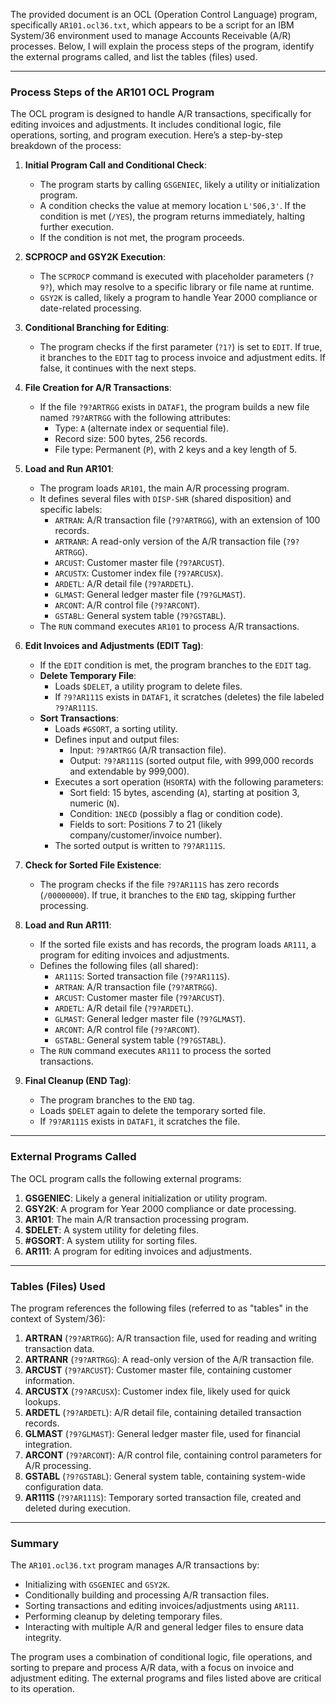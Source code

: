 The provided document is an OCL (Operation Control Language) program, specifically `AR101.ocl36.txt`, which appears to be a script for an IBM System/36 environment used to manage Accounts Receivable (A/R) processes. Below, I will explain the process steps of the program, identify the external programs called, and list the tables (files) used.

---

### **Process Steps of the AR101 OCL Program**

The OCL program is designed to handle A/R transactions, specifically for editing invoices and adjustments. It includes conditional logic, file operations, sorting, and program execution. Here’s a step-by-step breakdown of the process:

1. **Initial Program Call and Conditional Check**:
   - The program starts by calling `GSGENIEC`, likely a utility or initialization program.
   - A condition checks the value at memory location `L'506,3'`. If the condition is met (`/YES`), the program returns immediately, halting further execution.
   - If the condition is not met, the program proceeds.

2. **SCPROCP and GSY2K Execution**:
   - The `SCPROCP` command is executed with placeholder parameters (`?9?`), which may resolve to a specific library or file name at runtime.
   - `GSY2K` is called, likely a program to handle Year 2000 compliance or date-related processing.

3. **Conditional Branching for Editing**:
   - The program checks if the first parameter (`?1?`) is set to `EDIT`. If true, it branches to the `EDIT` tag to process invoice and adjustment edits. If false, it continues with the next steps.

4. **File Creation for A/R Transactions**:
   - If the file `?9?ARTRGG` exists in `DATAF1`, the program builds a new file named `?9?ARTRGG` with the following attributes:
     - Type: `A` (alternate index or sequential file).
     - Record size: 500 bytes, 256 records.
     - File type: Permanent (`P`), with 2 keys and a key length of 5.

5. **Load and Run AR101**:
   - The program loads `AR101`, the main A/R processing program.
   - It defines several files with `DISP-SHR` (shared disposition) and specific labels:
     - `ARTRAN`: A/R transaction file (`?9?ARTRGG`), with an extension of 100 records.
     - `ARTRANR`: A read-only version of the A/R transaction file (`?9?ARTRGG`).
     - `ARCUST`: Customer master file (`?9?ARCUST`).
     - `ARCUSTX`: Customer index file (`?9?ARCUSX`).
     - `ARDETL`: A/R detail file (`?9?ARDETL`).
     - `GLMAST`: General ledger master file (`?9?GLMAST`).
     - `ARCONT`: A/R control file (`?9?ARCONT`).
     - `GSTABL`: General system table (`?9?GSTABL`).
   - The `RUN` command executes `AR101` to process A/R transactions.

6. **Edit Invoices and Adjustments (EDIT Tag)**:
   - If the `EDIT` condition is met, the program branches to the `EDIT` tag.
   - **Delete Temporary File**:
     - Loads `$DELET`, a utility program to delete files.
     - If `?9?AR111S` exists in `DATAF1`, it scratches (deletes) the file labeled `?9?AR111S`.
   - **Sort Transactions**:
     - Loads `#GSORT`, a sorting utility.
     - Defines input and output files:
       - Input: `?9?ARTRGG` (A/R transaction file).
       - Output: `?9?AR111S` (sorted output file, with 999,000 records and extendable by 999,000).
     - Executes a sort operation (`HSORTA`) with the following parameters:
       - Sort field: 15 bytes, ascending (`A`), starting at position 3, numeric (`N`).
       - Condition: `1NECD` (possibly a flag or condition code).
       - Fields to sort: Positions 7 to 21 (likely company/customer/invoice number).
     - The sorted output is written to `?9?AR111S`.

7. **Check for Sorted File Existence**:
   - The program checks if the file `?9?AR111S` has zero records (`/00000000`). If true, it branches to the `END` tag, skipping further processing.

8. **Load and Run AR111**:
   - If the sorted file exists and has records, the program loads `AR111`, a program for editing invoices and adjustments.
   - Defines the following files (all shared):
     - `AR111S`: Sorted transaction file (`?9?AR111S`).
     - `ARTRAN`: A/R transaction file (`?9?ARTRGG`).
     - `ARCUST`: Customer master file (`?9?ARCUST`).
     - `ARDETL`: A/R detail file (`?9?ARDETL`).
     - `GLMAST`: General ledger master file (`?9?GLMAST`).
     - `ARCONT`: A/R control file (`?9?ARCONT`).
     - `GSTABL`: General system table (`?9?GSTABL`).
   - The `RUN` command executes `AR111` to process the sorted transactions.

9. **Final Cleanup (END Tag)**:
   - The program branches to the `END` tag.
   - Loads `$DELET` again to delete the temporary sorted file.
   - If `?9?AR111S` exists in `DATAF1`, it scratches the file.

---

### **External Programs Called**

The OCL program calls the following external programs:
1. **GSGENIEC**: Likely a general initialization or utility program.
2. **GSY2K**: A program for Year 2000 compliance or date processing.
3. **AR101**: The main A/R transaction processing program.
4. **$DELET**: A system utility for deleting files.
5. **#GSORT**: A system utility for sorting files.
6. **AR111**: A program for editing invoices and adjustments.

---

### **Tables (Files) Used**

The program references the following files (referred to as "tables" in the context of System/36):
1. **ARTRAN** (`?9?ARTRGG`): A/R transaction file, used for reading and writing transaction data.
2. **ARTRANR** (`?9?ARTRGG`): A read-only version of the A/R transaction file.
3. **ARCUST** (`?9?ARCUST`): Customer master file, containing customer information.
4. **ARCUSTX** (`?9?ARCUSX`): Customer index file, likely used for quick lookups.
5. **ARDETL** (`?9?ARDETL`): A/R detail file, containing detailed transaction records.
6. **GLMAST** (`?9?GLMAST`): General ledger master file, used for financial integration.
7. **ARCONT** (`?9?ARCONT`): A/R control file, containing control parameters for A/R processing.
8. **GSTABL** (`?9?GSTABL`): General system table, containing system-wide configuration data.
9. **AR111S** (`?9?AR111S`): Temporary sorted transaction file, created and deleted during execution.

---

### **Summary**

The `AR101.ocl36.txt` program manages A/R transactions by:
- Initializing with `GSGENIEC` and `GSY2K`.
- Conditionally building and processing A/R transaction files.
- Sorting transactions and editing invoices/adjustments using `AR111`.
- Performing cleanup by deleting temporary files.
- Interacting with multiple A/R and general ledger files to ensure data integrity.

The program uses a combination of conditional logic, file operations, and sorting to prepare and process A/R data, with a focus on invoice and adjustment editing. The external programs and files listed above are critical to its operation.